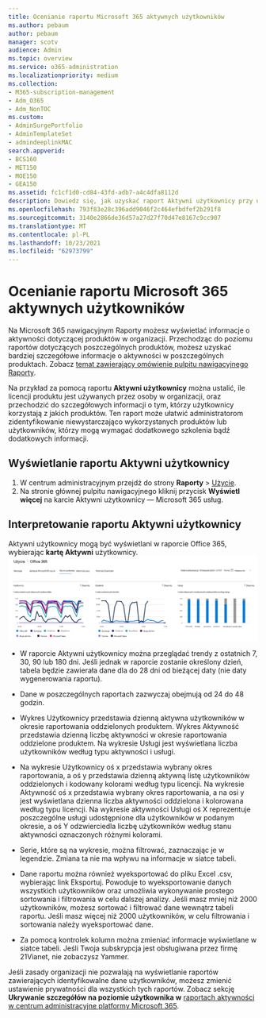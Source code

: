 ```yaml
---
title: Ocenianie raportu Microsoft 365 aktywnych użytkowników
ms.author: pebaum
author: pebaum
manager: scotv
audience: Admin
ms.topic: overview
ms.service: o365-administration
ms.localizationpriority: medium
ms.collection:
- M365-subscription-management
- Adm_O365
- Adm_NonTOC
ms.custom:
- AdminSurgePortfolio
- AdminTemplateSet
- admindeeplinkMAC
search.appverid:
- BCS160
- MET150
- MOE150
- GEA150
ms.assetid: fc1cf1d0-cd84-43fd-adb7-a4c4dfa8112d
description: Dowiedz się, jak uzyskać raport Aktywni użytkownicy przy użyciu pulpitu nawigacyjnego Raporty Microsoft 365 w aplikacji centrum administracyjne platformy Microsoft 365 i ile licencji produktu jest używanych.
ms.openlocfilehash: 793f83e28c396add9046f2c464efbdfef2b291f8
ms.sourcegitcommit: 3140e2866de36d57a27d27f70d47e8167c9cc907
ms.translationtype: MT
ms.contentlocale: pl-PL
ms.lasthandoff: 10/23/2021
ms.locfileid: "62973799"
---
```

# <a name="assess-the-microsoft-365-active-users-report"></a>Ocenianie raportu Microsoft 365 aktywnych użytkowników

Na Microsoft 365 nawigacyjnym Raporty możesz wyświetlać informacje o aktywności dotyczącej produktów w organizacji. Przechodząc do poziomu raportów dotyczących poszczególnych produktów, możesz uzyskać bardziej szczegółowe informacje o aktywności w poszczególnych produktach. Zobacz [temat zawierający omówienie pulpitu nawigacyjnego Raporty](activity-reports.md).
  
Na przykład za pomocą raportu **Aktywni użytkownicy** można ustalić, ile licencji produktu jest używanych przez osoby w organizacji, oraz przechodzić do szczegółowych informacji o tym, którzy użytkownicy korzystają z jakich produktów. Ten raport może ułatwić administratorom zidentyfikowanie niewystarczająco wykorzystanych produktów lub użytkowników, którzy mogą wymagać dodatkowego szkolenia bądź dodatkowych informacji. 

## <a name="how-to-get-to-the-active-users-report"></a>Wyświetlanie raportu Aktywni użytkownicy

1. W centrum administracyjnym przejdź do strony **Raporty** \> <a href="https://go.microsoft.com/fwlink/p/?linkid=2074756" target="_blank">Użycie</a>. 
2. Na stronie głównej pulpitu nawigacyjnego kliknij przycisk **Wyświetl więcej** na karcie Aktywni użytkownicy — Microsoft 365 usług.

## <a name="interpret-the-active-users-report"></a>Interpretowanie raportu Aktywni użytkownicy

Aktywni użytkownicy mogą być wyświetlani w raporcie Office 365, wybierając **kartę Aktywni** użytkownicy.<br/>![Microsoft 365 raporty — Microsoft Office 365 aktywnych użytkowników.](../../media/56fe2e54-76ad-49e5-886f-1344c2697258.png)

- W raporcie Aktywni użytkownicy można przeglądać trendy z ostatnich 7, 30, 90 lub 180 dni. Jeśli jednak w raporcie zostanie określony dzień, tabela będzie zawierała dane dla do 28 dni od bieżącej daty (nie daty wygenerowania raportu).

- Dane w poszczególnych raportach zazwyczaj obejmują od 24 do 48 godzin.

- Wykres Użytkownicy przedstawia dzienną aktywna użytkowników w okresie raportowania oddzielonych produktem.
Wykres Aktywność przedstawia dzienną liczbę aktywności w okresie raportowania oddzielone produktem.
Na wykresie Usługi jest wyświetlana liczba użytkowników według typu aktywności i usługi.

- Na wykresie Użytkownicy oś x przedstawia wybrany okres raportowania, a oś y przedstawia dzienną aktywną listę użytkowników oddzielonych i kodowany kolorami według typu licencji.
Na wykresie Aktywność oś x przedstawia wybrany okres raportowania, a na osi y jest wyświetlana dzienna liczba aktywności oddzielona i kolorowana według typu licencji.
Na wykresie aktywności Usługi oś X reprezentuje poszczególne usługi udostępnione dla użytkowników w podanym okresie, a oś Y odzwierciedla liczbę użytkowników według stanu aktywności oznaczonych różnymi kolorami.

- Serie, które są na wykresie, można filtrować, zaznaczając je w legendzie. Zmiana ta nie ma wpływu na informacje w siatce tabeli.

- Dane raportu można również wyeksportować do pliku Excel .csv, wybierając link Eksportuj. Powoduje to wyeksportowanie danych wszystkich użytkowników oraz umożliwia wykonywanie prostego sortowania i filtrowania w celu dalszej analizy. Jeśli masz mniej niż 2000 użytkowników, możesz sortować i filtrować dane wewnątrz tabeli raportu. Jeśli masz więcej niż 2000 użytkowników, w celu filtrowania i sortowania należy wyeksportować dane.

- Za pomocą kontrolek kolumn można zmieniać informacje wyświetlane w siatce tabeli.
Jeśli Twoja subskrypcja jest obsługiwana przez firmę 21Vianet, nie zobaczysz Yammer.



Jeśli zasady organizacji nie pozwalają na wyświetlanie raportów zawierających identyfikowalne dane użytkowników, możesz zmienić ustawienie prywatności dla wszystkich tych raportów. Zobacz sekcję **Ukrywanie szczegółów na poziomie użytkownika w** [raportach aktywności w centrum administracyjne platformy Microsoft 365](activity-reports.md).  
